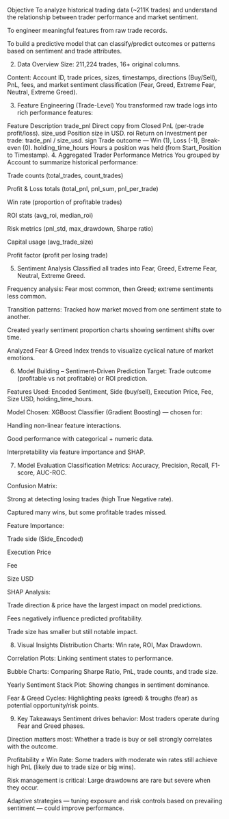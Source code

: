 Objective
To analyze historical trading data (~211K trades) and understand the relationship between trader performance and market sentiment.

To engineer meaningful features from raw trade records.

To build a predictive model that can classify/predict outcomes or patterns based on sentiment and trade attributes.

2. Data Overview
Size: 211,224 trades, 16+ original columns.

Content: Account ID, trade prices, sizes, timestamps, directions (Buy/Sell), PnL, fees, and market sentiment classification (Fear, Greed, Extreme Fear, Neutral, Extreme Greed).

3. Feature Engineering (Trade-Level)
You transformed raw trade logs into rich performance features:

Feature	Description
trade_pnl	Direct copy from Closed PnL (per-trade profit/loss).
size_usd	Position size in USD.
roi	Return on Investment per trade: trade_pnl / size_usd.
sign	Trade outcome — Win (1), Loss (-1), Break-even (0).
holding_time_hours	Hours a position was held (from Start_Position to Timestamp).
4. Aggregated Trader Performance Metrics
You grouped by Account to summarize historical performance:

Trade counts (total_trades, count_trades)

Profit & Loss totals (total_pnl, pnl_sum, pnl_per_trade)

Win rate (proportion of profitable trades)

ROI stats (avg_roi, median_roi)

Risk metrics (pnl_std, max_drawdown, Sharpe ratio)

Capital usage (avg_trade_size)

Profit factor (profit per losing trade)

5. Sentiment Analysis
Classified all trades into Fear, Greed, Extreme Fear, Neutral, Extreme Greed.

Frequency analysis: Fear most common, then Greed; extreme sentiments less common.

Transition patterns: Tracked how market moved from one sentiment state to another.

Created yearly sentiment proportion charts showing sentiment shifts over time.

Analyzed Fear & Greed Index trends to visualize cyclical nature of market emotions.

6. Model Building – Sentiment-Driven Prediction
Target: Trade outcome (profitable vs not profitable) or ROI prediction.

Features Used:
Encoded Sentiment, Side (buy/sell), Execution Price, Fee, Size USD, holding_time_hours.

Model Chosen: XGBoost Classifier (Gradient Boosting) — chosen for:

Handling non-linear feature interactions.

Good performance with categorical + numeric data.

Interpretability via feature importance and SHAP.

7. Model Evaluation
Classification Metrics: Accuracy, Precision, Recall, F1-score, AUC-ROC.

Confusion Matrix:

Strong at detecting losing trades (high True Negative rate).

Captured many wins, but some profitable trades missed.

Feature Importance:

Trade side (Side_Encoded)

Execution Price

Fee

Size USD

SHAP Analysis:

Trade direction & price have the largest impact on model predictions.

Fees negatively influence predicted profitability.

Trade size has smaller but still notable impact.

8. Visual Insights
Distribution Charts: Win rate, ROI, Max Drawdown.

Correlation Plots: Linking sentiment states to performance.

Bubble Charts: Comparing Sharpe Ratio, PnL, trade counts, and trade size.

Yearly Sentiment Stack Plot: Showing changes in sentiment dominance.

Fear & Greed Cycles: Highlighting peaks (greed) & troughs (fear) as potential opportunity/risk points.

9. Key Takeaways
Sentiment drives behavior: Most traders operate during Fear and Greed phases.

Direction matters most: Whether a trade is buy or sell strongly correlates with the outcome.

Profitability ≠ Win Rate: Some traders with moderate win rates still achieve high PnL (likely due to trade size or big wins).

Risk management is critical: Large drawdowns are rare but severe when they occur.

Adaptive strategies — tuning exposure and risk controls based on prevailing sentiment — could improve performance.
